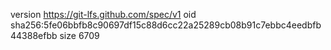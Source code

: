 version https://git-lfs.github.com/spec/v1
oid sha256:5fe06bbfb8c90697df15c88d6cc22a25289cb08b91c7ebbc4eedbfb44388efbb
size 6709
